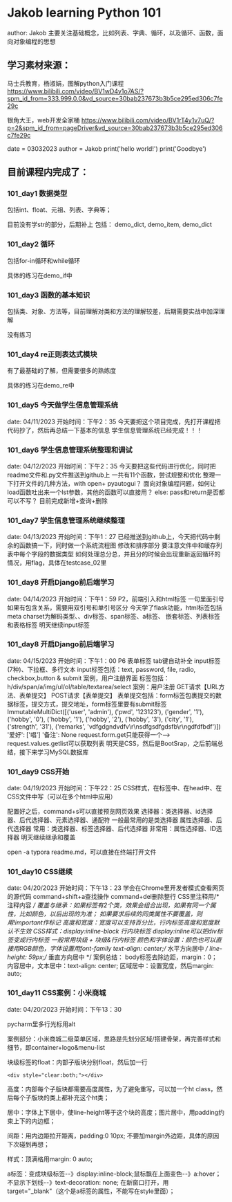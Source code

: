# Jakob learning Python 101
author: Jakob
主要关注基础概念，比如列表、字典、循环，以及循环、函数，面向对象编程的思想

## 学习素材来源：
马士兵教育，杨淑娟，图解python入门课程
https://www.bilibili.com/video/BV1wD4y1o7AS/?spm_id_from=333.999.0.0&vd_source=30bab237673b3b5ce295ed306c7fe29c

银角大王，web开发全家桶
https://www.bilibili.com/video/BV1rT4y1v7uQ/?p=2&spm_id_from=pageDriver&vd_source=30bab237673b3b5ce295ed306c7fe29c

date = 03032023
author = Jakob
print('hello world!')
print('Goodbye')

## 目前课程内完成了：
### 101_day1 数据类型

包括int、float、元祖、列表、字典等； 

目前没有学str的部分，后期补上
包括：
demo_dict, demo_item, demo_dict

### 101_day2 循环

包括for-in循环和while循环

具体的练习在demo_if中

### 101_day3 函数的基本知识

包括类、对象、方法等，目前理解对类和方法的理解较差，后期需要实战中加深理解

没有练习

### 101_day4 re正则表达式模块

有了最基础的了解，但需要很多的熟练度

具体的练习在demo_re中

### 101_day5 今天做学生信息管理系统
date: 04/11/2023
开始时间：下午2：35
今天要把这个项目完成，先打开课程把代码抄了，然后再总结一下基本的信息
学生信息管理系统已经完成！！！

### 101_day6 学生信息管理系统整理和调试
date: 04/12/2023
开始时间：下午2：35
今天要把这些代码进行优化，同时把readme文件和.py文件推送到github上
一共有11个函数，尝试规整和优化
整理一下打开文件的几种方法，with open+ pyautogui？
面向对象编程问题，如何让load函数吐出来一个lst参数，其他的函数可以直接用？
else: pass和return是否都可以不写？
目前完成新增+查询+删除

### 101_day7 学生信息管理系统继续整理
date: 04/13/2023
开始时间：下午1：27
已经推送到github上，今天把代码中剩余的函数搞一下，同时做一个系统流程图
修改和排序部分
要注意文件中和缓存列表中每个字段的数据类型
如何处理总分总，并且分的时候会出现重新返回循环的情况，用flag，具体在testcase_02里

### 101_day8 开启Django前后端学习
date: 04/14/2023
开始时间：下午1：59
P2，前端引入和html标签
一句里面引号如果有包含关系，需要用双引号和单引号区分
今天学了flask功能，html标签包括meta charset为解码类型、<!--标题-->、div标签、span标签、a标签、
嵌套标签、列表标签和表格标签
明天继续input标签

### 101_day8 开启Django前后端学习
date: 04/15/2023
开始时间：下午1：00
P6 表单标签
tab键自动补全
input标签(7种)、下拉框、多行文本
input标签包括：text, password, file, radio, checkbox,button & submit
案例，用户注册界面
标签包括：
h/div/span/a/img/ul/ol/table/textarea/select
案例：用户注册
GET请求【URL方法、表单提交】
POST请求【表单提交】
表单提交包括：form标签包裹提交的数据标签，提交方式，提交地址，form标签里要有submit标签
ImmutableMultiDict([('user', 'admin'), ('pwd', '123123'), ('gender', '1'), ('hobby', '0'), ('hobby', '1'), ('hobby', '2'), ('hobby', '3'), ('city', '1'), ('strength', '31'), ('remarks', 'vdfgdgndvdfv\r\nsdfgsdfgdsfb\r\ngdfdfbdf')])
'爱好': ['唱']
'备注': None
request.form.get只能获得一个-->
request.values.getlist可以获取列表
明天是CSS，然后是BootSrap，之后前端总结，接下来学习MySQL数据库

### 101_day9 CSS开始
date: 04/19/2023
开始时间：下午22：25
CSS样式，在标签中、在head中、在CSS文件中写（可以在多个html中应用）
<!--引入CSS文件-->
<link rel="stylesheet" href="/static/common.css">
配置好之后，command+s可以直接预览网页效果
选择器：类选择器、id选择器、后代选择器、元素选择器、通配符
<!--类选择器，与class关联, .c1-->
<!--ID选择器，与ID关联, #c2-->
<!--标签选择器，与标签关联, li-->
一般最常用的是类选择器
属性选择器、后代选择器
<!--属性选择器，与标签内某一属性关联,.v1[xx='999']-->
<!--子选择器，与标签内子标签关联,.port > a(>代表只对子标签生效)-->
常用：类选择器、标签选择器、后代选择器
非常用：属性选择器、ID选择器
明天继续继承和覆盖

open -a typora readme.md，可以直接在终端打开文件

### 101_day10 CSS继续
date: 04/20/2023
开始时间：下午13：23
学会在Chrome里开发者模式查看网页的源代码
command+shift+a查找操作
command+del删除整行
CSS里注释用/* 注释内容 */
覆盖与继承：如果标签有2个类，效果会组合出现，如果有同一个属性，比如颜色，以后出现的为准；
如果要求后续的同类属性不要覆盖，则用!important作标记
高度和宽度：宽度可以支持百分比，行内标签高度和宽度默认不生效
CSS样式：display:inline-block 行内块标签
display:inline可以把div标签变成行内标签
一般常用块级 + 块级&行内标签
颜色和字体设置：颜色也可以直接用RGB颜色，字体设置用font-family
text-align: center;/* 水平方向居中 */
line-height: 59px;/* 垂直方向居中 */
案例总结：
body标签去除边距，margin：0；
内容居中，文本居中：text-align: center;
区域居中：设置宽度，然后margin: auto;



### 101_day11 CSS案例：小米商城

date: 04/20/2023
开始时间：下午13：30

pycharm里多行光标用alt

案例部分：小米商城二级菜单区域，思路是先划分区域/搭建骨架，再完善样式和细节，即container+logo&menu-list

块级标签的float：内部子版块分别float，然后加一行

```<div style="clear:both;"></div>```

高度：内部每个子版块都需要高度属性，为了避免重写，可以加一个ht class，然后每个子版块的类上都补充这个ht类；

居中：字体上下居中，使line-height等于这个块的高度；图片居中，用padding约束上下的内边框；

间距：用内边距拉开距离，padding:0 10px; 不要加margin外边距，具体的原因下次碰到再想；

样式：顶满格用margin: 0 auto;

a标签：变成块级标签--》display:inline-block;鼠标飘在上面变色--》a:hover；不显示下划线--》text-decoration: none; 在新窗口打开，用target="_blank"（这个是a标签的属性，不能写在style里面）；